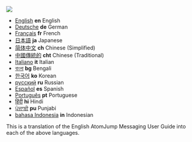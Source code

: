 <img src="https://atomjump.com/images/logo80.png">

* <a href="https://github.com/atomjump/atomjumpcom-content-only/blob/master/messaging-user-guide.md">English</a> __en__ English
* <a href="messaging-guide-de.md">Deutsche</a> __de__ German 
* <a href="messaging-guide-fr.md">Français</a> __fr__ French 
* <a href="messaging-guide-ja.md">日本語</a> __ja__ Japanese 
* <a href="messaging-guide-ch.md">简体中文</a> __ch__ Chinese (Simplified)  
* <a href="messaging-guide-cht.md">中國傳統的</a> __cht__ Chinese (Traditional) 
* <a href="messaging-guide-it.md">Italiano</a> __it__ Italian 
* <a href="messaging-guide-bg.md">বাংলা</a> __bg__ Bengali  
* <a href="messaging-guide-ko.md">한국어</a> __ko__ Korean  
* <a href="messaging-guide-ru.md">русский</a> __ru__ Russian 
* <a href="messaging-guide-es.md">Español</a> __es__ Spanish  
* <a href="messaging-guide-pt.md">Português</a> __pt__ Portuguese  
* <a href="messaging-guide-hi.md">हिंदी</a> __hi__ Hindi  
* <a href="messaging-guide-pu.md">ਪੰਜਾਬੀ</a> __pu__ Punjabi  
* <a href="messaging-guide-in.md">bahasa Indonesia</a> __in__ Indonesian  


This is a translation of the English AtomJump Messaging User Guide into each of the above languages.
